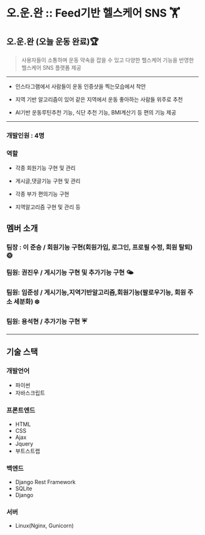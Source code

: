 # 오.운.완 :: Feed기반 헬스케어 SNS 🏋️
## 오.운.완 (오늘 운동 완료)🏆
> 사용자들이 소통하며 운동 약속을 잡을 수 있고 
다양한 헬스케어 기능을 반영한 헬스케어 SNS 플랫폼 제공
---
-   인스타그램에서 사람들이 운동 인증샷을 찍는모습에서 착안

-   지역 기반 알고리즘이 있어 같은 지역에서 운동 좋아하는 사람들 위주로 추천  

-   AI기반 운동루틴추천 기능, 식단 추천 기능, BMI계산기 등 편의 기능 제공
---
### 개발인원 : 4명

### 역할
-   각종 회원기능 구현 및 관리

-   게시글,댓글기능 구현 및 관리

-   각종 부가 편의기능 구현

-   지역알고리즘 구현 및 관리 등

## 멤버 소개

### 팀장 : 이 준승 / 회원기능 구현(회원가입, 로그인, 프로필 수정, 회원 탈퇴) 🌞
### 팀원: 권진우 / 게시기능 구현 및 추가기능 구현 🌤️
### 팀원: 임준성 / 게시기능,지역기반알고리즘,회원기능(팔로우기능, 회원 주소 세분화) ❄️
### 팀원:  용석현 / 추가기능 구현 ☔

---
## 기술 스택

### 개발언어
- 파이썬 
- 자바스크립트
### 프론트엔드 
+ HTML
+ CSS
+ Ajax
+ Jquery
+ 부트스트랩
###  백엔드
- Django Rest Framework
- SQLite
- Django
###  서버
- Linux(Nginx, Gunicorn)
